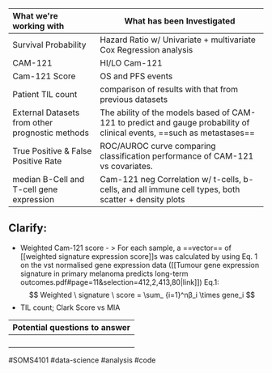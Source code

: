 
| What we're working with                         | What has been Investigated                                                                           |
|:----------------------------------------------- | ---------------------------------------------------------------------------------------------------- |
| Survival Probability                            | Hazard Ratio w/ Univariate + multivariate Cox Regression analysis                                    |
| CAM-121                                         | HI/LO Cam-121                                                                                        |
| Cam-121 Score                                   | OS and PFS events                                                                                    |
| Patient TIL count                               | comparison of results with that from previous datasets                                               |
| External Datasets from other prognostic methods | The ability of the models based of CAM-121 to predict and gauge probability of clinical events, ==such as metastases==      |
| True Positive & False Positive Rate             | ROC/AUROC curve comparing classification performance of CAM-121 vs covariates.                       |
| median B-Cell and T-cell gene expression        | Cam-121 neg Correlation w/ t-cells, b-cells, and all immune cell types, both scatter + density plots |

## Clarify:
- Weighted Cam-121 score - > For each sample, a ==vector== of [[weighted signature expression score]]s was calculated by using Eq. 1 on the vst normalised gene expression data ([[Tumour gene expression signature in primary melanoma predicts long-term outcomes.pdf#page=11&selection=412,2,413,80|link]])
Eq.1: $$ Weighted \ signature \ score =  \sum_ {i=1}^nβ_i  \times gene_i  $$
- TIL count; Clark Score vs MIA


| Potential questions to answer |
| ---- |
|  |
|  |
|  |
|  |

#SOMS4101 #data-science #analysis #code 